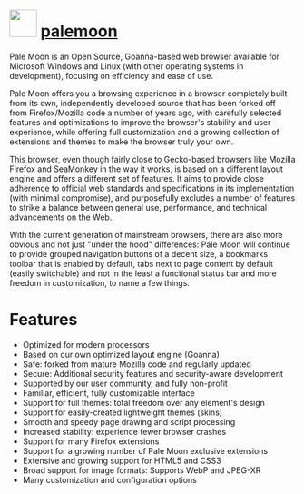 ﻿# <img src="https://cdn.rawgit.com/chocolatey/chocolatey-coreteampackages/bceb375ac10f0c0a67e2735df00560519a078c8c/icons/palemoon.png" width="48" height="48"/> [palemoon](https://chocolatey.org/packages/palemoon)


Pale Moon is an Open Source, Goanna-based web browser available for Microsoft Windows and Linux (with other operating systems in development), focusing on efficiency and ease of use. 

Pale Moon offers you a browsing experience in a browser completely built from its own, independently developed source that has been forked off from Firefox/Mozilla code a number of years ago, with carefully selected features and optimizations to improve the browser's stability and user experience, while offering full customization and a growing collection of extensions and themes to make the browser truly your own.

This browser, even though fairly close to Gecko-based browsers like Mozilla Firefox and SeaMonkey in the way it works, is based on a different layout engine and offers a different set of features. It aims to provide close adherence to official web standards and specifications in its implementation (with minimal compromise), and purposefully excludes a number of features to strike a balance between general use, performance, and technical advancements on the Web.

With the current generation of mainstream browsers, there are also more obvious and not just "under the hood" differences: Pale Moon will continue to provide grouped navigation buttons of a decent size, a bookmarks toolbar that is enabled by default, tabs next to page content by default (easily switchable) and not in the least a functional status bar and more freedom in customization, to name a few things.

# Features

- Optimized for modern processors
- Based on our own optimized layout engine (Goanna)
- Safe: forked from mature Mozilla code and regularly updated
- Secure: Additional security features and security-aware development
- Supported by our user community, and fully non-profit
- Familiar, efficient, fully customizable interface
- Support for full themes: total freedom over any element's design
- Support for easily-created lightweight themes (skins)
- Smooth and speedy page drawing and script processing
- Increased stability: experience fewer browser crashes
- Support for many Firefox extensions
- Support for a growing number of Pale Moon exclusive extensions
- Extensive and growing support for HTML5 and CSS3
- Broad support for image formats: Supports WebP and JPEG-XR
- Many customization and configuration options
